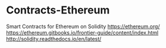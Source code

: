 # Contracts-Ethereum
Smart Contracts for Ethereum on Solidity
https://ethereum.org/
https://ethereum.gitbooks.io/frontier-guide/content/index.html
http://solidity.readthedocs.io/en/latest/
